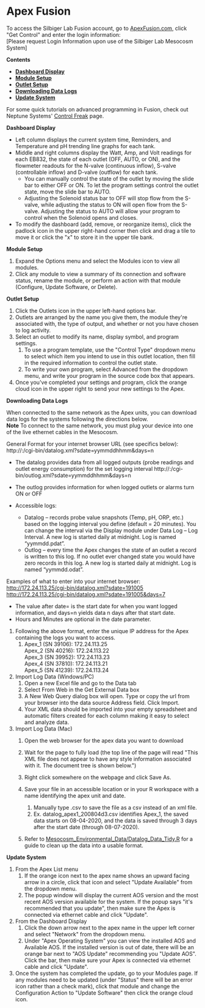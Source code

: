 # Apex Fusion

To access the Silbiger Lab Fusion account, go to [ApexFusion.com](https://apexfusion.com), click "Get Control" and enter the login information:  
[Please request Login Information upon use of the Silbiger Lab Mesocosm System]

**Contents**  
- [**Dashboard Display**](#Dashboard)  
- [**Module Setup**](#Module_Setup)  
- [**Outlet Setup**](#Outlet_Setup)  
- [**Downloading Data Logs**](#Data_Logs)  
- [**Update System**](#Update)  

For some quick tutorials on advanced programming in Fusion, check out Neptune Systems' [Control Freak](https://www.neptunesystems.com/getstarted/apexng/apex-control-freak-advanced/) page.

<a name="Dashboard"></a> **Dashboard Display**

* Left column displays the current system time, Reminders, and Temperature and pH trending line graphs for each tank.
* Middle and right columns display the Watt, Amp, and Volt readings for each EB832, the state of each outlet (OFF, AUTO, or ON), and the flowmeter readouts for the N-valve (continuous inflow), S-valve (controllable inflow) and D-valve (outflow) for each tank.
  * You can manually control the state of the outlet by moving the slide bar to either OFF or ON.  To let the program settings control the outlet state, move the slide bar to AUTO.
  * Adjusting the Solenoid status bar to OFF will stop flow from the S-valve, while adjusting the status to ON will open flow from the S-valve. Adjusting the status to AUTO will allow your program to control when the Solenoid opens and closes.
* To modify the dashboard (add, remove, or reorganize items), click the padlock icon in the upper right-hand corner then click and drag a tile to move it or click the "x" to store it in the upper tile bank.


<a name="Module_Setup"></a> **Module Setup**

1. Expand the Options menu and select the Modules icon to view all modules.
1. Click any module to view a summary of its connection and software status, rename the module, or perform an action with that module (Configure, Update Software, or Delete).


<a name="Outlet_Setup"></a> **Outlet Setup**

1. Click the Outlets icon in the upper left-hand options bar.
1. Outlets are arranged by the name you give them, the module they're associated with, the type of output, and whether or not you have chosen to log activity.
1. Select an outlet to modify its name, display symbol, and program settings.
    1. To use a program template, use the "Control Type" dropdown menu to select which item you intend to use in this outlet location, then fill in the required information to control the outlet state.
    1. To write your own program, select Advanced from the dropdown menu, and write your program in the source code box that appears.
1. Once you've completed your settings and program, click the orange cloud icon in the upper right to send your new settings to the Apex.


<a name="Data_Logs"></a> **Downloading Data Logs**

When connected to the same network as the Apex units, you can download data logs for the systems following the directions below.  
**Note** To connect to the same network, you must plug your device into one of the live ethernet cables in the Mesocosm.  

General Format for your internet browser URL (see specifics below):  
http://:/cgi-bin/datalog.xml?sdate=yymmddhhmm&days=n  
* The datalog provides data from all logged outputs (probe readings and outlet energy consumption) for the set logging interval
http://:/cgi-bin/outlog.xml?sdate=yymmddhhmm&days=n  
* The outlog provides information for when logged outlets or alarms turn ON or OFF

* Accessible logs:
  * Datalog – records probe value snapshots (Temp, pH, ORP, etc.) based on the logging interval you define (default = 20 minutes). You can change the interval via the Display module under Data Log – Log Interval. A new log is started daily at midnight. Log is named “yymmdd.pdat”.
  * Outlog – every time the Apex changes the state of an outlet a record is written to this log. If no outlet ever changed state you would have zero records in this log. A new log is started daily at midnight. Log is named “yymmdd.odat”.
  
Examples of what to enter into your internet browser:  
http://172.24.113.25/cgi-bin/datalog.xml?sdate=191005  
http://172.24.113.25/cgi-bin/datalog.xml?sdate=191005&days=7  

* The value after date= is the start date for when you want logged information, and days=n yields data n days after that start date.
* Hours and Minutes are optional in the date parameter.

1. Following the above format, enter the unique IP address for the Apex containing the logs you want to access.
    1. Apex_1 (SN 39106): 172.24.113.25  
       Apex_2 (SN 40216): 172.24.113.22  
       Apex_3 (SN 39952): 172.24.113.23  
       Apex_4 (SN 37810): 172.24.113.21  
       Apex_5 (SN 41239): 172.24.113.24  
1. Import Log Data (Windows/PC)
    1. Open a new Excel file and go to the Data tab
    1. Select From Web in the Get External Data box
    1. A New Web Query dialog box will open.  Type or copy the url from your browser into the data source Address field.  Click Import.
    1. Your XML data should be imported into your empty spreadsheet and automatic filters created for each column making it easy to select and analyze data.
1. Import Log Data (Mac)
    1. Open the web browser for the apex data you want to download
    1. Wait for the page to fully load (the top line of the page will read "This XML file does not appear to have any style information associated with it.  The document tree is shown below.")
    1. Right click somewhere on the webpage and click Save As.
    1. Save your file in an accessible location or in your R workspace with a name identifying the apex unit and date. 
        1. Manually type .csv to save the file as a csv instead of an xml file.
        1. Ex. datalog_apex1_200804d3.csv identifies Apex_1, the saved data starts on 08-04-2020, and the data is saved through 3 days after the start date (through 08-07-2020).  

    1. Refer to [Mesocosm_Environmental_Data/Datalog_Data_Tidy.R](https://github.com/SilbigerLab/Mesocosm_Environmental_Data/blob/master/Scripts/Datalog_Data_Tidy.R) for a guide to clean up the data into a usable format.

<a name="Update"></a> **Update System**

1. From the Apex List menu
    1. If the orange icon next to the apex name shows an upward facing arrow in a circle, click that icon and select "Update Available" from the dropdown menu.
    1. The popup window will display the current AOS version and the most recent AOS version available for the system.  If the popup says "it's recommended that you update", then make sure the Apex is connected via ethernet cable and click "Update".
1. From the Dashboard Display
    1. Click the down arrow next to the apex name in the upper left corner and select "Network" from the dropdown menu.
    1.  Under "Apex Operating System" you can view the installed AOS and Available AOS.  If the installed version is out of date, there will be an orange bar next to "AOS Update" recommending you "Update AOS".  Click the bar, then make sure your Apex is connected via ethernet cable and click "Update".
1. Once the system has completed the update, go to your Modules page.  If any modules need to be updated (under "Status" there will be an error icon rather than a check mark), click that module and change the Configuration Action to "Update Software" then click the orange cloud icon.

